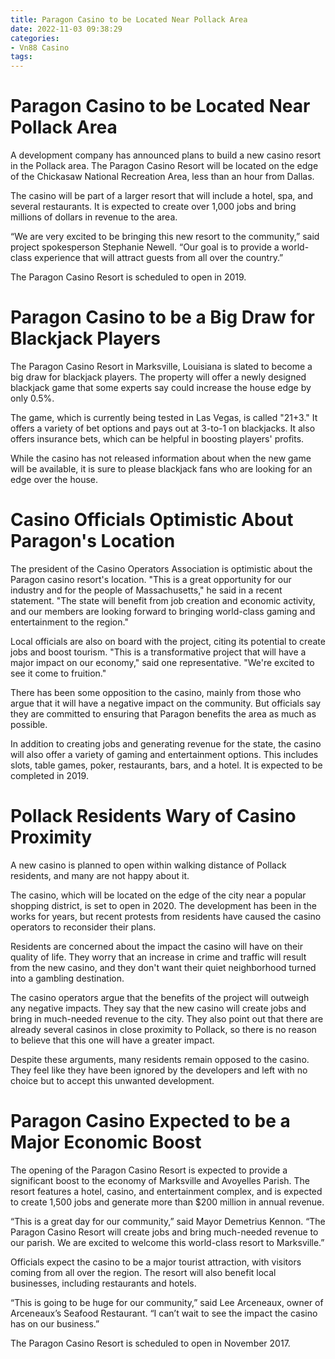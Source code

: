 ```yaml
---
title: Paragon Casino to be Located Near Pollack Area 
date: 2022-11-03 09:38:29
categories:
- Vn88 Casino
tags:
---
```



#  Paragon Casino to be Located Near Pollack Area 

A development company has announced plans to build a new casino resort in the Pollack area. The Paragon Casino Resort will be located on the edge of the Chickasaw National Recreation Area, less than an hour from Dallas.

The casino will be part of a larger resort that will include a hotel, spa, and several restaurants. It is expected to create over 1,000 jobs and bring millions of dollars in revenue to the area.

“We are very excited to be bringing this new resort to the community,” said project spokesperson Stephanie Newell. “Our goal is to provide a world-class experience that will attract guests from all over the country.”

The Paragon Casino Resort is scheduled to open in 2019.

#  Paragon Casino to be a Big Draw for Blackjack Players 

The Paragon Casino Resort in Marksville, Louisiana is slated to become a big draw for blackjack players. The property will offer a newly designed blackjack game that some experts say could increase the house edge by only 0.5%.

The game, which is currently being tested in Las Vegas, is called "21+3." It offers a variety of bet options and pays out at 3-to-1 on blackjacks. It also offers insurance bets, which can be helpful in boosting players' profits.

While the casino has not released information about when the new game will be available, it is sure to please blackjack fans who are looking for an edge over the house.

#  Casino Officials Optimistic About Paragon's Location 

The president of the Casino Operators Association is optimistic about the Paragon casino resort's location. "This is a great opportunity for our industry and for the people of Massachusetts," he said in a recent statement. "The state will benefit from job creation and economic activity, and our members are looking forward to bringing world-class gaming and entertainment to the region."

Local officials are also on board with the project, citing its potential to create jobs and boost tourism. "This is a transformative project that will have a major impact on our economy," said one representative. "We're excited to see it come to fruition."

There has been some opposition to the casino, mainly from those who argue that it will have a negative impact on the community. But officials say they are committed to ensuring that Paragon benefits the area as much as possible.

In addition to creating jobs and generating revenue for the state, the casino will also offer a variety of gaming and entertainment options. This includes slots, table games, poker, restaurants, bars, and a hotel. It is expected to be completed in 2019.

#  Pollack Residents Wary of Casino Proximity 

A new casino is planned to open within walking distance of Pollack residents, and many are not happy about it.

The casino, which will be located on the edge of the city near a popular shopping district, is set to open in 2020. The development has been in the works for years, but recent protests from residents have caused the casino operators to reconsider their plans.

Residents are concerned about the impact the casino will have on their quality of life. They worry that an increase in crime and traffic will result from the new casino, and they don't want their quiet neighborhood turned into a gambling destination.

The casino operators argue that the benefits of the project will outweigh any negative impacts. They say that the new casino will create jobs and bring in much-needed revenue to the city. They also point out that there are already several casinos in close proximity to Pollack, so there is no reason to believe that this one will have a greater impact.

Despite these arguments, many residents remain opposed to the casino. They feel like they have been ignored by the developers and left with no choice but to accept this unwanted development.

#  Paragon Casino Expected to be a Major Economic Boost

The opening of the Paragon Casino Resort is expected to provide a significant boost to the economy of Marksville and Avoyelles Parish. The resort features a hotel, casino, and entertainment complex, and is expected to create 1,500 jobs and generate more than $200 million in annual revenue.

“This is a great day for our community,” said Mayor Demetrius Kennon. “The Paragon Casino Resort will create jobs and bring much-needed revenue to our parish. We are excited to welcome this world-class resort to Marksville.”

 Officials expect the casino to be a major tourist attraction, with visitors coming from all over the region. The resort will also benefit local businesses, including restaurants and hotels.

“This is going to be huge for our community,” said Lee Arceneaux, owner of Arceneaux’s Seafood Restaurant. “I can’t wait to see the impact the casino has on our business.”

The Paragon Casino Resort is scheduled to open in November 2017.